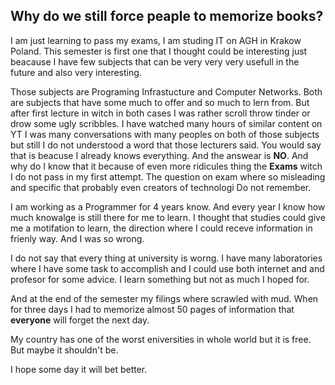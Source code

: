 ## Why do we still force peaple to memorize books?

I am just learning to pass my exams, I am studing IT on AGH in Krakow Poland. This semester is first one that I thought could be interesting just beacause I have few subjects that can be very very very usefull in the future and also very interesting.  

Those subjects are Programing Infrastucture and Computer Networks. Both are subjects that have some much to offer and so much to lern from. But after first lecture in witch in both cases I was rather scroll throw tinder or drow some ugly scribbles. I have watched many hours of similar content on YT I was many conversations with many peoples on both of those subjects but still I do not understood a word that those lecturers said. You would say that is beacuse I already knows everything. And the answear is **NO**. And why do I know that it because of even more ridicules thing the **Exams** witch I do not pass in my first attempt. The question on exam where so misleading and specific that probably even creators of technologi Do not remember.

I am working as a Programmer for 4 years know. And every year I know how much knowalge is still there for me to learn. I thought that studies could give me a motifation to learn, the direction where I could receve information in frienly way. And I was so wrong.

I do not say that every thing at university is worng. I have many laboratories where I have some task to accomplish and I could use both internet and and profesor for some advice. I learn something but not as much I hoped for. 

And at the end of the semester my filings where scrawled with mud. When for three days I had to memorize almost 50 pages of information that **everyone** will forget the next day.

My country has one of the worst eniversities in whole world but it is free. But maybe it shouldn't be.

I hope some day it will bet better.